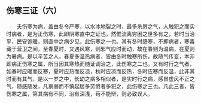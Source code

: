 ## 伤寒三证（六）


&emsp;&emsp;夫伤寒为病，盖由冬令严寒，以水冰地裂之时，最多杀厉之气，人触犯之而实时病者，是为正伤寒，此即阴寒直中之证也。然惟流离穷困之世多有之，若时当治平，民安饱暖，则直中之病少见，此伤寒之一也。其有冬时感寒，不即病者，寒毒藏于营卫之间，至春夏时，又遇风寒，则邪气应时而动，故在春则为温病，在夏则为暑病。是以辛苦之人，春夏多温热病者，皆由冬时触寒所伤，故随气传变，本非即病正伤寒之属，所当因其寒热而随证调治之，此伤寒之二也。又有时行之气者，如春时应暖而反寒，夏时应热而反凉，秋时应凉而反热，冬时应寒而反温，此非其时而有其气，是以一岁之中，长幼之病多相似者，是实时行之病，感冒虚风不正之气，随感随发，凡禀弱而不慎起居多劳倦者多犯之，此伤寒之三也。凡此三者，皆伤寒之属，第其病有不同，治有深浅，苟不能辩，则必致误人。

